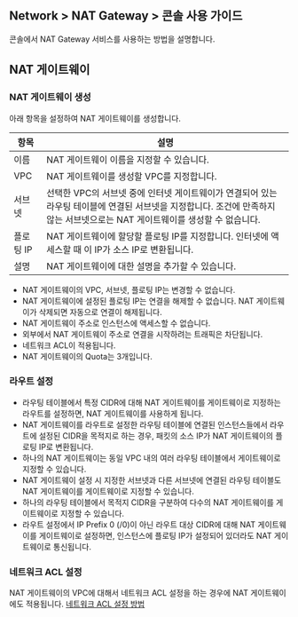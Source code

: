 ## Network > NAT Gateway > 콘솔 사용 가이드
콘솔에서 NAT Gateway 서비스를 사용하는 방법을 설명합니다.

## NAT 게이트웨이 

### NAT 게이트웨이 생성
아래 항목을 설정하여 NAT 게이트웨이를 생성합니다.

| 항목      | 설명                                                         |
| --------|------------------------------------------------------------ |
| 이름      | NAT 게이트웨이 이름을 지정할 수 있습니다. |
| VPC      | NAT 게이트웨이를 생성할 VPC를 지정합니다. |
| 서브넷     | 선택한 VPC의 서브넷 중에 인터넷 게이트웨이가 연결되어 있는 라우팅 테이블에 연결된 서브넷을 지정합니다. 조건에 만족하지 않는 서브넷으로는 NAT 게이트웨이를 생성할 수 없습니다.  |
| 플로팅 IP  | NAT 게이트웨이에 할당할 플로팅 IP를 지정합니다. 인터넷에 액세스할 때 이 IP가 소스 IP로 변환됩니다. |
| 설명      | NAT 게이트웨이에 대한 설명을 추가할 수 있습니다.  |

* NAT 게이트웨이의 VPC, 서브넷, 플로팅 IP는 변경할 수 없습니다.
* NAT 게이트웨이에 설정된 플로팅 IP는 연결을 해제할 수 없습니다. NAT 게이트웨이가 삭제되면 자동으로 연결이 해제됩니다.
* NAT 게이트웨이 주소로 인스턴스에 액세스할 수 없습니다.
* 외부에서 NAT 게이트웨이 주소로 연결을 시작하려는 트래픽은 차단됩니다.
* 네트워크 ACL이 적용됩니다.
* NAT 게이트웨이의 Quota는 3개입니다.

### 라우트 설정
* 라우팅 테이블에서 특정 CIDR에 대해 NAT 게이트웨이를 게이트웨이로 지정하는 라우트를 설정하면, NAT 게이트웨이를 사용하게 됩니다.
* NAT 게이트웨이를 라우트로 설정한 라우팅 테이블에 연결된 인스턴스들에서 라우트에 설정된 CIDR을 목적지로 하는 경우, 패킷의 소스 IP가 NAT 게이트웨이의 플로팅 IP로 변환됩니다.
* 하나의 NAT 게이트웨이는 동일 VPC 내의 여러 라우팅 테이블에서 게이트웨이로 지정할 수 있습니다.
* NAT 게이트웨이 설정 시 지정한 서브넷과 다른 서브넷에 연결된 라우팅 테이블도 NAT 게이트웨이를 게이트웨이로 지정할 수 있습니다.
* 하나의 라우팅 테이블에서 목적지 CIDR을 구분하여 다수의 NAT 게이트웨이를 게이트웨이로 지정할 수 있습니다.
* 라우트 설정에서 IP Prefix 0 (/0)이 아닌 라우트 대상 CIDR에 대해 NAT 게이트웨이를 게이트웨이로 설정하면, 인스턴스에 플로팅 IP가 설정되어 있더라도 NAT 게이트웨이로 통신됩니다.


### 네트워크 ACL 설정
NAT 게이트웨이의 VPC에 대해서 네트워크 ACL 설정을 하는 경우에 NAT 게이트웨이에도 적용됩니다. [네트워크 ACL 설정 방법](/Network/Network%20ACL/ko/overview-gov/)

